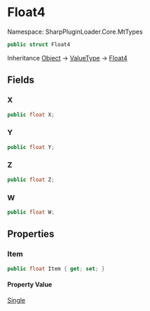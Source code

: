 # Float4

Namespace: SharpPluginLoader.Core.MtTypes

```csharp
public struct Float4
```

Inheritance [Object](https://docs.microsoft.com/en-us/dotnet/api/System.Object) → [ValueType](https://docs.microsoft.com/en-us/dotnet/api/System.ValueType) → [Float4](./SharpPluginLoader.Core.MtTypes.Float4.md)

## Fields

### **X**

```csharp
public float X;
```

### **Y**

```csharp
public float Y;
```

### **Z**

```csharp
public float Z;
```

### **W**

```csharp
public float W;
```

## Properties

### **Item**

```csharp
public float Item { get; set; }
```

#### Property Value

[Single](https://docs.microsoft.com/en-us/dotnet/api/System.Single)<br>
